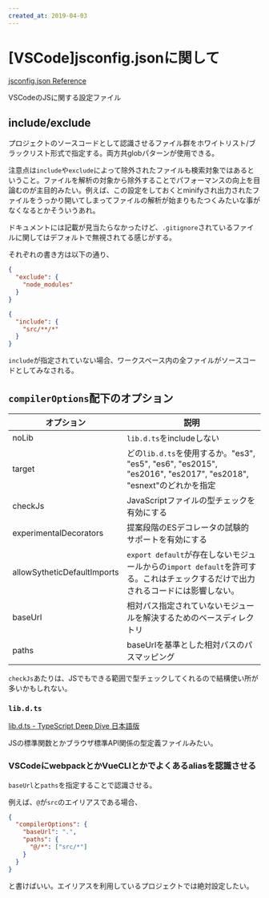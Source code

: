 ```yaml
---
created_at: 2019-04-03
---
```


# [VSCode]jsconfig.jsonに関して

[jsconfig.json Reference](https://code.visualstudio.com/docs/languages/jsconfig#_jsconfig-options)

VSCodeのJSに関する設定ファイル

## include/exclude

プロジェクトのソースコードとして認識させるファイル群をホワイトリスト/ブラックリスト形式で指定する。両方共globパターンが使用できる。

注意点は`include`や`exclude`によって除外されたファイルも検索対象ではあるということ。ファイルを解析の対象から除外することでパフォーマンスの向上を目論むのが主目的みたい。例えば、この設定をしておくとminifyされ出力されたファイルをうっかり開いてしまってファイルの解析が始まりもたつくみたいな事がなくなるとかそういうあれ。


ドキュメントには記載が見当たらなかったけど、`.gitignore`されているファイルに関してはデフォルトで無視されてる感じがする。

それぞれの書き方は以下の通り、

```json
{
  "exclude": {
    "node_modules"
  }
}
```

```json
{
  "include": {
    "src/**/*"
  }
}
```

`include`が指定されていない場合、ワークスペース内の全ファイルがソースコードとしてみなされる。

## `compilerOptions`配下のオプション

オプション|説明
---|---
noLib|`lib.d.ts`をincludeしない
target|どの`lib.d.ts`を使用するか。"es3", "es5", "es6", "es2015", "es2016", "es2017", "es2018", "esnext"のどれかを指定
checkJs|JavaScriptファイルの型チェックを有効にする
experimentalDecorators|提案段階のESデコレータの試験的サポートを有効にする
allowSytheticDefaultImports|`export default`が存在しないモジュールからの`import default`を許可する。これはチェックするだけで出力されるコードには影響しない。
baseUrl|相対パス指定されていないモジュールを解決するためのベースディレクトリ
paths|baseUrlを基準とした相対パスのパスマッピング

`checkJs`あたりは、JSでもできる範囲で型チェックしてくれるので結構使い所が多いかもしれない。

### `lib.d.ts`

[lib.d.ts - TypeScript Deep Dive 日本語版](https://typescript-jp.gitbook.io/deep-dive/type-system/lib.d.ts#lib-d-ts)

JSの標準関数とかブラウザ標準API関係の型定義ファイルみたい。

### VSCodeにwebpackとかVueCLIとかでよくあるaliasを認識させる

`baseUrl`と`paths`を指定することで認識させる。

例えば、`@`が`src`のエイリアスである場合、

```json
{
  "compilerOptions": {
    "baseUrl": ".",
    "paths": {
      "@/*": ["src/*"]
    }
  }
}
```

と書けばいい。エイリアスを利用しているプロジェクトでは絶対設定したい。
